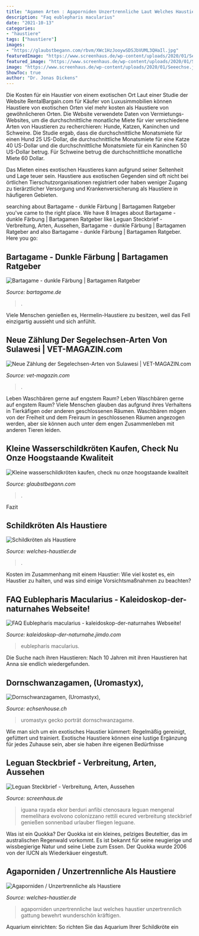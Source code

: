 ```yaml
---
title: "Agamen Arten : Agaporniden Unzertrennliche Laut Welches Haustier Unzertrennlich Gattung Bewehrt Wunderschön Kräftigen"
description: "Faq eublepharis macularius"
date: "2021-10-13"
categories:
- "haustiere"
tags: ["haustiere"]
images:
- "https://glaubstbegann.com/rbvm/XWc1HzJooywSDSJbVUML3QHaIl.jpg"
featuredImage: "https://www.screenhaus.de/wp-content/uploads/2020/01/Seeechse.jpg"
featured_image: "https://www.screenhaus.de/wp-content/uploads/2020/01/Seeechse.jpg"
image: "https://www.screenhaus.de/wp-content/uploads/2020/01/Seeechse.jpg"
ShowToc: true
author: "Dr. Jonas Dickens"
---
```



Die Kosten für ein Haustier von einem exotischen Ort
Laut einer Studie der Website RentalBargain.com für Käufer von Luxusimmobilien können Haustiere von exotischen Orten viel mehr kosten als Haustiere von gewöhnlicheren Orten.
Die Website verwendete Daten von Vermietungs-Websites, um die durchschnittliche monatliche Miete für vier verschiedene Arten von Haustieren zu recherchieren: Hunde, Katzen, Kaninchen und Schweine. Die Studie ergab, dass die durchschnittliche Monatsmiete für einen Hund 25 US-Dollar, die durchschnittliche Monatsmiete für eine Katze 40 US-Dollar und die durchschnittliche Monatsmiete für ein Kaninchen 50 US-Dollar betrug. Für Schweine betrug die durchschnittliche monatliche Miete 60 Dollar.

Das Mieten eines exotischen Haustieres kann aufgrund seiner Seltenheit und Lage teuer sein. Haustiere aus exotischen Gegenden sind oft nicht bei örtlichen Tierschutzorganisationen registriert oder haben weniger Zugang zu tierärztlicher Versorgung und Krankenversicherung als Haustiere in häufigeren Gebieten.

	

		
searching about Bartagame - dunkle Färbung | Bartagamen Ratgeber you've came to the right place. We have 8 Images about Bartagame - dunkle Färbung | Bartagamen Ratgeber like Leguan Steckbrief - Verbreitung, Arten, Aussehen, Bartagame - dunkle Färbung | Bartagamen Ratgeber and also Bartagame - dunkle Färbung | Bartagamen Ratgeber. Here you go:
		
    
## Bartagame - Dunkle Färbung | Bartagamen Ratgeber

<img loading=lazy src="https://www.bartagame.de/wp-content/uploads/2013/05/Bartagame-dunkle-Faerbung.png" onerror="this.onerror=null;this.src='https://tse1.mm.bing.net/th?id=OIP.76_wYHI_OApvC68-W-b3jAHaFT&amp;pid=15.1';" alt="Bartagame - dunkle Färbung | Bartagamen Ratgeber">

_Source: bartagame.de_

>. 

	

Viele Menschen genießen es, Hermelin-Haustiere zu besitzen, weil das Fell einzigartig aussieht und sich anfühlt.

    
## Neue Zählung Der Segelechsen-Arten Von Sulawesi | VET-MAGAZIN.com

<img loading=lazy src="https://vet-magazin.com/wissenschaft/exoten-medizin/Segelechsen-Arten-Sulawesi/Sulawesi-Segelechse-Hydrosaurus-celebensis.jpg?v=1585307902" onerror="this.onerror=null;this.src='https://tse3.mm.bing.net/th?id=OIP.JY8lvpWeVS0S1-PYpkdvZgAAAA&amp;pid=15.1';" alt="Neue Zählung der Segelechsen-Arten von Sulawesi | VET-MAGAZIN.com">

_Source: vet-magazin.com_

>. 

	

Leben Waschbären gerne auf engstem Raum?
Leben Waschbären gerne auf engstem Raum? Viele Menschen glauben das aufgrund ihres Verhaltens in Tierkäfigen oder anderen geschlossenen Räumen. Waschbären mögen von der Freiheit und dem Freiraum in geschlossenen Räumen angezogen werden, aber sie können auch unter dem engen Zusammenleben mit anderen Tieren leiden.

    
## Kleine Wasserschildkröten Kaufen, Check Nu Onze Hoogstaande Kwaliteit

<img loading=lazy src="https://glaubstbegann.com/rbvm/XWc1HzJooywSDSJbVUML3QHaIl.jpg" onerror="this.onerror=null;this.src='https://tse1.mm.bing.net/th?id=OIP.rLnh15ZhkfrBRvnezG5BTgAAAA&amp;pid=15.1';" alt="Kleine wasserschildkröten kaufen, check nu onze hoogstaande kwaliteit">

_Source: glaubstbegann.com_

>. 

	

Fazit

    
## Schildkröten Als Haustiere

<img loading=lazy src="https://www.welches-haustier.de/files/img/schildkroete.jpg" onerror="this.onerror=null;this.src='https://tse2.mm.bing.net/th?id=OIP.i5JXP7leqzQijYt_MKZ5dwHaEz&amp;pid=15.1';" alt="Schildkröten als Haustiere">

_Source: welches-haustier.de_

>. 

	

Kosten im Zusammenhang mit einem Haustier: Wie viel kostet es, ein Haustier zu halten, und was sind einige Vorsichtsmaßnahmen zu beachten?

    
## FAQ Eublepharis Macularius - Kaleidoskop-der-naturnahes Webseite!

<img loading=lazy src="https://image.jimcdn.com/app/cms/image/transf/none/path/se06842fba3c35ebe/image/i93ecf82e4469440c/version/1517238387/image.jpg" onerror="this.onerror=null;this.src='https://tse3.mm.bing.net/th?id=OIP.mCNl9ibjvIO6yAaUNf-LrgHaGG&amp;pid=15.1';" alt="FAQ Eublepharis macularius - kaleidoskop-der-naturnahes Webseite!">

_Source: kaleidoskop-der-naturnahe.jimdo.com_

>eublepharis macularius. 

	

Die Suche nach ihren Haustieren: Nach 10 Jahren mit ihren Haustieren hat Anna sie endlich wiedergefunden.

    
## Dornschwanzagamen, (Uromastyx),

<img loading=lazy src="https://echsenhouse.ch/images/uromastyx.jpg" onerror="this.onerror=null;this.src='https://tse1.mm.bing.net/th?id=OIP.c0DA3Hbw28dtt22eBxFYyQHaGn&amp;pid=15.1';" alt="Dornschwanzagamen, (Uromastyx),">

_Source: echsenhouse.ch_

>uromastyx gecko porträt dornschwanzagame. 

	

Wie man sich um ein exotisches Haustier kümmert: Regelmäßig gereinigt, gefüttert und trainiert.
Exotische Haustiere können eine lustige Ergänzung für jedes Zuhause sein, aber sie haben ihre eigenen Bedürfnisse

    
## Leguan Steckbrief - Verbreitung, Arten, Aussehen

<img loading=lazy src="https://www.screenhaus.de/wp-content/uploads/2020/01/Seeechse.jpg" onerror="this.onerror=null;this.src='https://tse4.mm.bing.net/th?id=OIP.thUNLqopXf7hqS5JDPsB9AHaE7&amp;pid=15.1';" alt="Leguan Steckbrief - Verbreitung, Arten, Aussehen">

_Source: screenhaus.de_

>iguana rayada ekor berduri anfibi ctenosaura leguan mengenal memelihara evolvono colonizzano rettili ecured verbreitung steckbrief genießen sonnenbad urlauber fliegen leguane. 

	

Was ist ein Quokka?
Der Quokka ist ein kleines, pelziges Beuteltier, das im australischen Regenwald vorkommt. Es ist bekannt für seine neugierige und wissbegierige Natur und seine Liebe zum Essen. Der Quokka wurde 2006 von der IUCN als Wiederkäuer eingestuft.

    
## Agaporniden / Unzertrennliche Als Haustiere

<img loading=lazy src="https://www.welches-haustier.de/files/img/agaporniden.jpg" onerror="this.onerror=null;this.src='https://tse1.mm.bing.net/th?id=OIP.zNyvDiXQfqjbBSknj0OlkAHaDm&amp;pid=15.1';" alt="Agaporniden / Unzertrennliche als Haustiere">

_Source: welches-haustier.de_

>agaporniden unzertrennliche laut welches haustier unzertrennlich gattung bewehrt wunderschön kräftigen. 

	

Aquarium einrichten: So richten Sie das Aquarium Ihrer Schildkröte ein

